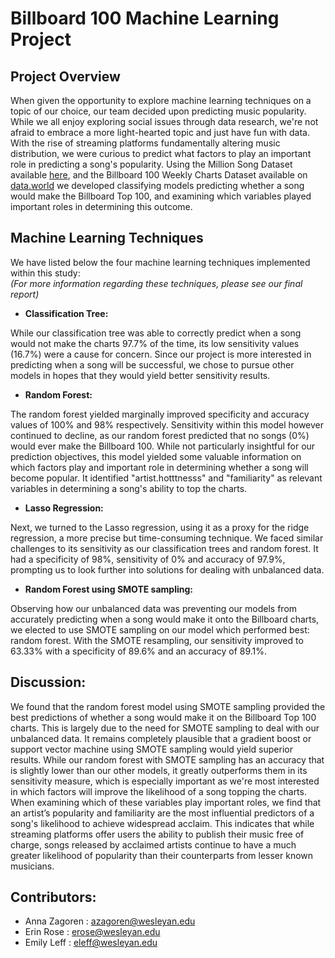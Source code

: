 # Billboard 100 Machine Learning Project 

## Project Overview

When given the opportunity to explore machine learning techniques on a topic of our choice, our team decided upon predicting music popularity. While we all enjoy exploring social issues through data research, we're not afraid to embrace a more light-hearted topic and just have fun with data. With the rise of streaming platforms fundamentally altering music distribution, we were curious to predict what factors to play an important role in predicting a song's popularity. Using the Million Song Dataset available [here](https://raw.githubusercontent.com/Vatshayan/Song-Classification/master/music.csv), and the Billboard 100 Weekly Charts Dataset available on [data.world](https://data.world/kcmillersean/billboard-hot-100-1958-2017) we developed classifying models predicting whether a song would make the Billboard Top 100, and examining which variables played important roles in determining this outcome. 

## Machine Learning Techniques 

We have listed below the four machine learning techniques implemented within this study: <br>
*(For more information regarding these techniques, please see our final report)*

* **Classification Tree:**

While our classification tree was able to correctly predict when a song would not make the charts 97.7% of the time, its low sensitivity values (16.7%) were a cause for concern. Since our project is more interested in predicting when a song will be successful, we chose to pursue other models in hopes that they would yield better sensitivity results. 

* **Random Forest:**

The random forest yielded marginally improved specificity and accuracy values of 100% and 98% respectively. Sensitivity within this model however continued to decline, as our random forest predicted that no songs (0%) would ever make the Billboard 100. While not particularly insightful for our prediction objectives, this model yielded some valuable information on which factors play and important role in determining whether a song will become popular. It identified "artist.hotttnesss" and "familiarity" as relevant variables in determining a song's ability to top the charts. 

* **Lasso Regression:**

Next, we turned to the Lasso regression, using it as a proxy for the ridge regression, a more precise but time-consuming technique. We faced similar challenges to its sensitivity as our classification trees and random forest. It had a specificity of 98%, sensitivity of 0% and accuracy of 97.9%, prompting us to look further into solutions for dealing with unbalanced data. 

* **Random Forest using SMOTE sampling:** 

Observing how our unbalanced data was preventing our models from accurately predicting when a song would make it onto the Billboard charts, we elected to use SMOTE sampling on our model which performed best: random forest. With the SMOTE resampling, our sensitivity improved to 63.33% with a specificity of 89.6% and an accuracy of 89.1%. 

## Discussion: 

We found that the random forest model using SMOTE sampling provided the best predictions of whether a song would make it on the Billboard Top 100 charts. This is largely due to the need for SMOTE sampling to deal with our unbalanced data. It remains completely plausible that a gradient boost or support vector machine using SMOTE sampling would yield superior results. While our random forest with SMOTE sampling has an accuracy that is slightly lower than our other models, it greatly outperforms them in its sensitivity measure, which is especially important as we're most interested in which factors will improve the likelihood of a song topping the charts. When examining which of these variables play important roles, we find that an artist’s popularity and familiarity are the most influential predictors of a song's likelihood to achieve widespread acclaim. This indicates that while streaming platforms offer users the ability to publish their music free of charge, songs released by acclaimed artists continue to have a much greater likelihood of popularity than their counterparts from lesser known musicians. 

## Contributors: 

* Anna Zagoren : azagoren@wesleyan.edu
* Erin Rose : erose@wesleyan.edu
* Emily Leff : eleff@wesleyan.edu
